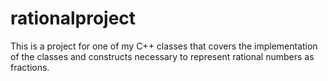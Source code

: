 # rationalproject
This is a project for one of my C++ classes that covers the implementation of the classes and constructs necessary to represent rational numbers as fractions.
